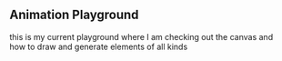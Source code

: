 ## Animation Playground  

this is my current playground where I am checking out the canvas and  
how to draw and generate elements of all kinds  

  
